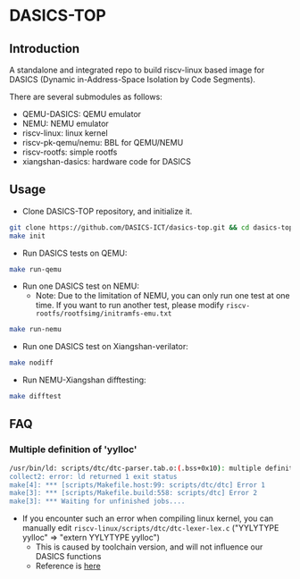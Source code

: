# DASICS-TOP

## Introduction

A standalone and integrated repo to build riscv-linux based image for DASICS (Dynamic in-Address-Space Isolation by Code Segments).

There are several submodules as follows:

* QEMU-DASICS: QEMU emulator
* NEMU: NEMU emulator
* riscv-linux: linux kernel
* riscv-pk-qemu/nemu: BBL for QEMU/NEMU
* riscv-rootfs: simple rootfs
* xiangshan-dasics: hardware code for DASICS

## Usage

* Clone DASICS-TOP repository, and initialize it.

~~~bash
git clone https://github.com/DASICS-ICT/dasics-top.git && cd dasics-top
make init
~~~

* Run DASICS tests on QEMU:

~~~bash
make run-qemu
~~~

* Run one DASICS test on NEMU:
    * Note: Due to the limitation of NEMU, you can only run one test at one time. If you want to run another test, please modify `riscv-rootfs/rootfsimg/initramfs-emu.txt`

~~~bash
make run-nemu
~~~

* Run one DASICS test on Xiangshan-verilator:

~~~bash
make nodiff
~~~

* Run NEMU-Xiangshan difftesting:

~~~bash
make difftest
~~~

## FAQ

### Multiple definition of 'yylloc'

~~~bash
/usr/bin/ld: scripts/dtc/dtc-parser.tab.o:(.bss+0x10): multiple definition of `yylloc'; scripts/dtc/dtc-lexer.lex.o:(.bss+0x0): first defined here
collect2: error: ld returned 1 exit status
make[4]: *** [scripts/Makefile.host:99: scripts/dtc/dtc] Error 1
make[3]: *** [scripts/Makefile.build:558: scripts/dtc] Error 2
make[3]: *** Waiting for unfinished jobs....
~~~

* If you encounter such an error when compiling linux kernel, you can manually edit `riscv-linux/scripts/dtc/dtc-lexer-lex.c` ("YYLYTYPE yylloc" => "extern YYLYTYPE yylloc")
    * This is caused by toolchain version, and will not influence our DASICS functions
    * Reference is [here](https://github.com/BPI-SINOVOIP/BPI-M4-bsp/issues/4)
